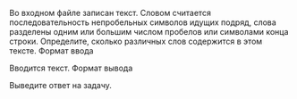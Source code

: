 Во входном файле записан текст. Словом считается последовательность непробельных символов идущих подряд, слова разделены одним или большим числом пробелов или символами конца строки. Определите, сколько различных слов содержится в этом тексте.
Формат ввода

Вводится текст.
Формат вывода

Выведите ответ на задачу.
